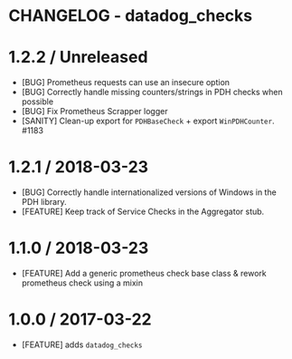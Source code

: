 # CHANGELOG - datadog_checks

1.2.2 / Unreleased
==================

* [BUG] Prometheus requests can use an insecure option
* [BUG] Correctly handle missing counters/strings in PDH checks when possible
* [BUG] Fix Prometheus Scrapper logger
* [SANITY] Clean-up export for `PDHBaseCheck` + export `WinPDHCounter`. #1183

1.2.1 / 2018-03-23
==================

* [BUG] Correctly handle internationalized versions of Windows in the PDH library.
* [FEATURE] Keep track of Service Checks in the Aggregator stub.

1.1.0 / 2018-03-23
==================

* [FEATURE] Add a generic prometheus check base class & rework prometheus check using a mixin

1.0.0 / 2017-03-22
==================

* [FEATURE] adds `datadog_checks`
